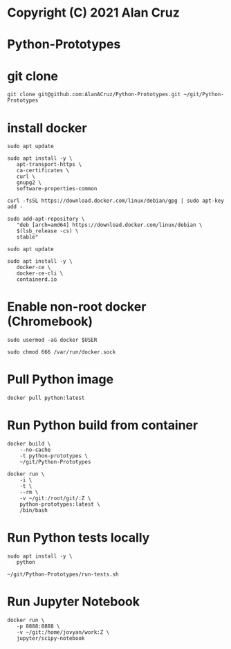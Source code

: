 # Copyright (C) 2021 Alan Cruz
# Python-Prototypes

# git clone
```
git clone git@github.com:AlanACruz/Python-Prototypes.git ~/git/Python-Prototypes
```

# install docker
```
sudo apt update

sudo apt install -y \
   apt-transport-https \
   ca-certificates \
   curl \
   gnupg2 \
   software-properties-common

curl -fsSL https://download.docker.com/linux/debian/gpg | sudo apt-key add -

sudo add-apt-repository \
   "deb [arch=amd64] https://download.docker.com/linux/debian \
   $(lsb_release -cs) \
   stable"
   
sudo apt update

sudo apt install -y \
   docker-ce \
   docker-ce-cli \
   containerd.io
```

# Enable non-root docker (Chromebook)
```
sudo usermod -aG docker $USER

sudo chmod 666 /var/run/docker.sock
```

# Pull Python image
```
docker pull python:latest
```

# Run Python build from container
```
docker build \
    --no-cache
    -t python-prototypes \
    ~/git/Python-Prototypes

docker run \
    -i \
    -t \
    --rm \
    -v ~/git:/root/git/:Z \
    python-prototypes:latest \
    /bin/bash
```

# Run Python tests locally
```
sudo apt install -y \
   python

~/git/Python-Prototypes/run-tests.sh
```

# Run Jupyter Notebook
```
docker run \ 
   -p 8888:8888 \
   -v ~/git:/home/jovyan/work:Z \
   jupyter/scipy-notebook
```
